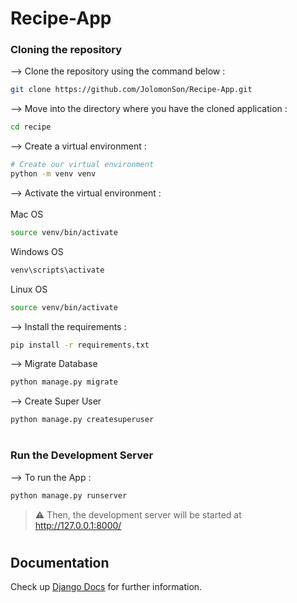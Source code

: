 # Recipe-App

### Cloning the repository

--> Clone the repository using the command below :
```bash
git clone https://github.com/JolomonSon/Recipe-App.git

```
--> Move into the directory where you have the cloned application : 
```bash
cd recipe
```

--> Create a virtual environment :
```bash
# Create our virtual environment
python -m venv venv

```

--> Activate the virtual environment : <br><br>
Mac OS
```bash
source venv/bin/activate
```

Windows OS
```bash
venv\scripts\activate

```
Linux OS
```bash
source venv/bin/activate
```

--> Install the requirements :
```bash
pip install -r requirements.txt

```

--> Migrate Database
```bash
python manage.py migrate

```

--> Create Super User
```bash
python manage.py createsuperuser

```

#

### Run the Development Server

--> To run the App :
```bash
python manage.py runserver

```

> ⚠ Then, the development server will be started at http://127.0.0.1:8000/

#

## Documentation
Check up [Django Docs](https://docs.djangoproject.com/en/4.0/) for further information.
